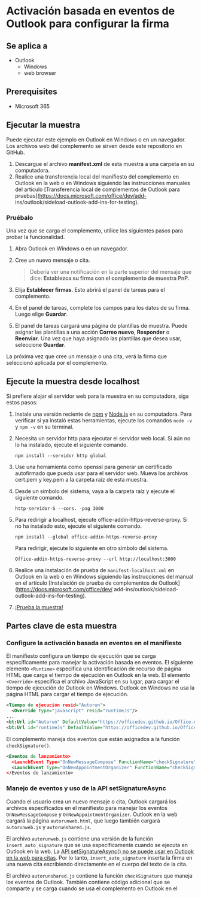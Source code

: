 # Activación basada en eventos de Outlook para configurar la firma

## Se aplica a

- Outlook
  - Windows
  - web browser

## Prerequisites

- Microsoft 365


## Ejecutar la muestra

Puede ejecutar este ejemplo en Outlook en Windows o en un navegador. Los archivos web del complemento se sirven desde este repositorio en GitHub.

1. Descargue el archivo **manifest.xml** de esta muestra a una carpeta en su computadora.
1. Realice una transferencia local del manifiesto del complemento en Outlook en la web o en Windows siguiendo las instrucciones manuales del artículo [Transferencia local de complementos de Outlook para pruebas](https://docs.microsoft.com/office/dev/add- ins/outlook/sideload-outlook-add-ins-for-testing).

### Pruébalo

Una vez que se carga el complemento, utilice los siguientes pasos para probar la funcionalidad.

1. Abra Outlook en Windows o en un navegador.
1. Cree un nuevo mensaje o cita.

    > Debería ver una notificación en la parte superior del mensaje que dice: **Establezca su firma con el complemento de muestra PnP.**

1. Elija **Establecer firmas**. Esto abrirá el panel de tareas para el complemento.
1. En el panel de tareas, complete los campos para los datos de su firma. Luego elige **Guardar**.
1. El panel de tareas cargará una página de plantillas de muestra. Puede asignar las plantillas a una acción **Correo nuevo**, **Responder** o **Reenviar**. Una vez que haya asignado las plantillas que desea usar, seleccione **Guardar**.

La próxima vez que cree un mensaje o una cita, verá la firma que seleccionó aplicada por el complemento.

## Ejecute la muestra desde localhost

Si prefiere alojar el servidor web para la muestra en su computadora, siga estos pasos:

1. Instale una versión reciente de [npm](https://www.npmjs.com/get-npm) y [Node.js](https://nodejs.org/) en su computadora. Para verificar si ya instaló estas herramientas, ejecute los comandos `node -v` y `npm -v` en su terminal.
1. Necesita un servidor http para ejecutar el servidor web local. Si aún no lo ha instalado, ejecute el siguiente comando.

    ```consola
    npm install --servidor http global
    ```

1. Use una herramienta como openssl para generar un certificado autofirmado que pueda usar para el servidor web. Mueva los archivos cert.pem y key.pem a la carpeta raíz de esta muestra.
1. Desde un símbolo del sistema, vaya a la carpeta raíz y ejecute el siguiente comando.

    ```consola
    http-servidor-S --cors. -pag 3000
    ```

1. Para redirigir a localhost, ejecute office-addin-https-reverse-proxy. Si no ha instalado esto, ejecute el siguiente comando.

    ```consola
    npm install --global office-addin-https-reverse-proxy
    ```

    Para redirigir, ejecute lo siguiente en otro símbolo del sistema.

    ```consola
    Office-addin-https-reverse-proxy --url http://localhost:3000
    ```

1. Realice una instalación de prueba de `manifest-localhost.xml` en Outlook en la web o en Windows siguiendo las instrucciones del manual en el artículo [Instalación de prueba de complementos de Outlook](https://docs.microsoft.com/office/dev/ add-ins/outlook/sideload-outlook-add-ins-for-testing).
1. [¡Prueba la muestra!](#pruébalo)

## Partes clave de esta muestra

### Configure la activación basada en eventos en el manifiesto

El manifiesto configura un tiempo de ejecución que se carga específicamente para manejar la activación basada en eventos. El siguiente elemento `<Runtime>` especifica una identificación de recurso de página HTML que carga el tiempo de ejecución en Outlook en la web. El elemento `<Override>` especifica el archivo JavaScript en su lugar, para cargar el tiempo de ejecución de Outlook en Windows. Outlook en Windows no usa la página HTML para cargar el tiempo de ejecución.

```xml
<Tiempo de ejecución resid="Autorun">
  <Override type="javascript" resid="runtimeJs"/>
...
<bt:Url id="Autorun" DefaultValue="https://officedev.github.io/Office-Add-in-samples/Samples/outlook-set-signature/src/runtime/HTML/autorunweb.html">< /bt:URL>
<bt:Url id="runtimeJs" DefaultValue="https://officedev.github.io/Office-Add-in-samples/Samples/outlook-set-signature/src/runtime/Js/autorunshared.js">< /bt:URL>
```

El complemento maneja dos eventos que están asignados a la función `checkSignature()`.

```xml
<Eventos de lanzamiento>
  <LaunchEvent Type="OnNewMessageCompose" FunctionName="checkSignature" />
  <LaunchEvent Type="OnNewAppointmentOrganizer" FunctionName="checkSignature" />
</Eventos de lanzamiento>
```

### Manejo de eventos y uso de la API setSignatureAsync

Cuando el usuario crea un nuevo mensaje o cita, Outlook cargará los archivos especificados en el manifiesto para manejar los eventos `OnNewMessageCompose` y `OnNewAppointmentOrganizer`. Outlook en la web cargará la página `autorunweb.html`, que luego también cargará `autorunweb.js` y `autorunshared.js`.

El archivo `autorunweb.js` contiene una versión de la función `insert_auto_signature` que se usa específicamente cuando se ejecuta en Outlook en la web. La [API setSignatureAsync() no se puede usar en Outlook en la web para citas](https://docs.microsoft.com/javascript/api/outlook/office.body?view=outlook-js-preview#setSignatureAsync_data__options__callback_). Por lo tanto, `insert_auto_signature` inserta la firma en una nueva cita escribiendo directamente en el cuerpo del texto de la cita.

El archivo `autorunshared.js` contiene la función `checkSignature` que maneja los eventos de Outlook. También contiene código adicional que se comparte y se carga cuando se usa el complemento en Outlook en el
